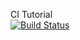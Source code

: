 CI Tutorial <br>
[![Build Status](https://travis-ci.org/wasaleaf/Tutorial4.svg?branch=master)](https://travis-ci.org/wasaleaf/Tutorial4)
